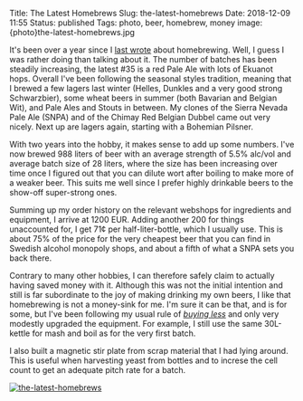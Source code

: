 Title: The Latest Homebrews
Slug: the-latest-homebrews
Date: 2018-12-09 11:55
Status: published
Tags: photo, beer, homebrew, money
image: {photo}the-latest-homebrews.jpg


It's been over a year since I [last wrote]({static}/erlenstarter.md) about
homebrewing. Well, I guess I was rather doing than talking about it. The number
of batches has been steadily increasing, the latest #35 is a red Pale Ale with
lots of Ekuanot hops. Overall I've been following the seasonal styles
tradition, meaning that I brewed a few lagers last winter (Helles, Dunkles and
a very good strong Schwarzbier), some wheat beers in summer (both Bavarian and
Belgian Wit), and Pale Ales and Stouts in between. My clones of the Sierra
Nevada Pale Ale (SNPA) and of the Chimay Red Belgian Dubbel came out very
nicely. Next up are lagers again, starting with a Bohemian Pilsner.

With two years into the hobby, it makes sense to add up some numbers. I've now
brewed 988 liters of beer with an average strength of 5.5% alc/vol and average
batch size of 28 liters, where the size has been increasing over time once I
figured out that you can dilute wort after boiling to make more of a weaker
beer. This suits me well since I prefer highly drinkable beers to the show-off
super-strong ones.

Summing up my order history on the relevant webshops for ingredients and equipment, I
arrive at 1200 EUR. Adding another 200 for things unaccounted for, I get
71¢ per half-liter-bottle, which I usually use. This is about 75% of the
price for the very cheapest beer that you can find in Swedish alcohol monopoly
shops, and about a fifth of what a SNPA sets you back there.

Contrary to many other hobbies, I can therefore safely claim to actually having
saved money with it. Although this was not the initial intention and still is
far subordinate to the joy of making drinking my own beers, I like that
homebrewing is not a money-sink for me. I'm sure it can be that, and is for
some, but I've been following my usual rule of [*buying
less*](https://www.tmy.se/buying-less) and only very modestly upgraded the
equipment. For example, I still use the same 30L-kettle for mash and boil as
for the very first batch.

I also built a magnetic stir plate from scrap material that I had lying around. This is useful when harvesting yeast from bottles and to increse the cell count to get an adequate pitch rate for a batch.

[![the-latest-homebrews]({photo}the-latest-homebrews.jpg "the-latest-homebrews")]({static}/pic/the-latest-homebrews.jpg)

